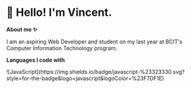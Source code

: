 <div>
    <h1>&#128075; Hello! I'm Vincent.</h1>
    <p> <strong>About me &#10024;</strong> </p>
    <p>I am an aspiring Web Developer and student on my last year at BCIT's Computer Information Technology program. </p>
    <p> <strong>Languages I code with</strong> </p>
    <div>
        	![JavaScript](https://img.shields.io/badge/javascript-%23323330.svg?style=for-the-badge&logo=javascript&logoColor=%23F7DF1E)
    </div
    
</div>

<!--
**vwong21/vwong21** is a ✨ _special_ ✨ repository because its `README.md` (this file) appears on your GitHub profile.

Here are some ideas to get you started:

- 🔭 I’m currently working on ...
- 🌱 I’m currently learning ...
- 👯 I’m looking to collaborate on ...
- 🤔 I’m looking for help with ...
- 💬 Ask me about ...
- 📫 How to reach me: ...
- 😄 Pronouns: ...
- ⚡ Fun fact: ...
-->
